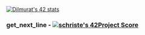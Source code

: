 [![Dilmurat's 42 stats](https://badge42.herokuapp.com/api/stats/schriste)](https://github.com/JaeSeoKim/badge42)

### get_next_line - [![schriste's 42Project Score](https://badge42.herokuapp.com/api/project/schriste/get_next_line)](https://github.com/JaeSeoKim/badge42)
